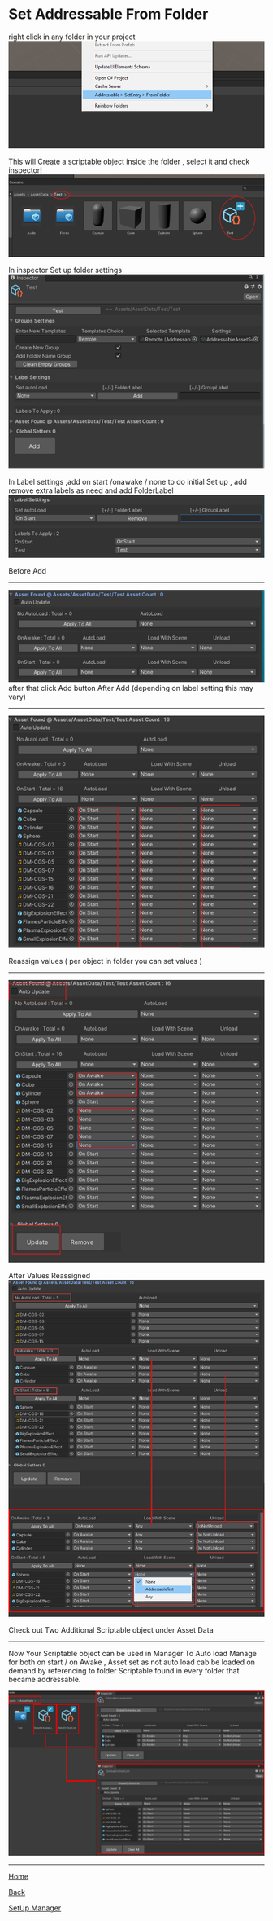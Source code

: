 # Set Addressable From Folder
right click in any folder in your project 
![](Images/SetFromFolder.png)

This will Create a scriptable object inside the folder , select it and check inspector!
![](Images/create.png)

In inspector Set up folder settings
![](Images/settings.png)



In Label settings ,add on start /onawake / none to do initial Set up , add remove extra labels as need and add FolderLabel 
![](Images/label_settings.png)

Before Add 

***

![](Images/before_add.png)
after that click Add button
After Add (depending on label setting this may vary)

***

![](Images/after_add.png)

 Reassign values ( per object in folder you can set values )

***

![](Images/reassign_values.png)

After Values Reassigned
![](Images/afterreassign.png)

Check out Two Additional Scriptable object under Asset Data 

***
Now Your Scriptable object can be used in Manager To Auto load Manage for both on start / on Awake , Asset set as not auto load cab be loaded on demand by referencing to folder Scriptable found in every folder that became addressable.

![](Images/globalonstartawake.png)

***


[Home](index.md)

[Back](SetUpUnityAddressable.md)

[SetUp Manager](AddressableManager.md)
